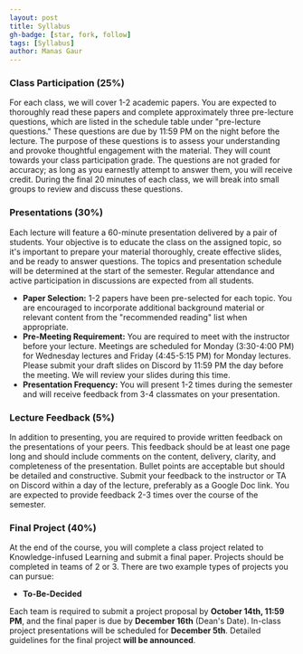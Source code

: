 ```yaml
---
layout: post
title: Syllabus
gh-badge: [star, fork, follow]
tags: [Syllabus]
author: Manas Gaur
---
```


### Class Participation (25%)

For each class, we will cover 1-2 academic papers. You are expected to thoroughly read these papers and complete approximately three pre-lecture questions, which are listed in the schedule table under "pre-lecture questions." These questions are due by 11:59 PM on the night before the lecture. The purpose of these questions is to assess your understanding and provoke thoughtful engagement with the material. They will count towards your class participation grade. The questions are not graded for accuracy; as long as you earnestly attempt to answer them, you will receive credit. During the final 20 minutes of each class, we will break into small groups to review and discuss these questions.

### Presentations (30%)

Each lecture will feature a 60-minute presentation delivered by a pair of students. Your objective is to educate the class on the assigned topic, so it's important to prepare your material thoroughly, create effective slides, and be ready to answer questions. The topics and presentation schedule will be determined at the start of the semester. Regular attendance and active participation in discussions are expected from all students.

- **Paper Selection:** 1-2 papers have been pre-selected for each topic. You are encouraged to incorporate additional background material or relevant content from the "recommended reading" list when appropriate.
- **Pre-Meeting Requirement:** You are required to meet with the instructor before your lecture. Meetings are scheduled for Monday (3:30-4:00 PM) for Wednesday lectures and Friday (4:45-5:15 PM) for Monday lectures. Please submit your draft slides on Discord by 11:59 PM the day before the meeting. We will review your slides during this time.
- **Presentation Frequency:** You will present 1-2 times during the semester and will receive feedback from 3-4 classmates on your presentation.

### Lecture Feedback (5%)

In addition to presenting, you are required to provide written feedback on the presentations of your peers. This feedback should be at least one page long and should include comments on the content, delivery, clarity, and completeness of the presentation. Bullet points are acceptable but should be detailed and constructive. Submit your feedback to the instructor or TA on Discord within a day of the lecture, preferably as a Google Doc link. You are expected to provide feedback 2-3 times over the course of the semester.

### Final Project (40%)

At the end of the course, you will complete a class project related to Knowledge-infused Learning and submit a final paper. Projects should be completed in teams of 2 or 3. There are two example types of projects you can pursue:

- **To-Be-Decided**

Each team is required to submit a project proposal by **October 14th, 11:59 PM**, and the final paper is due by **December 16th** (Dean's Date). In-class project presentations will be scheduled for **December 5th**. Detailed guidelines for the final project **will be announced**.
